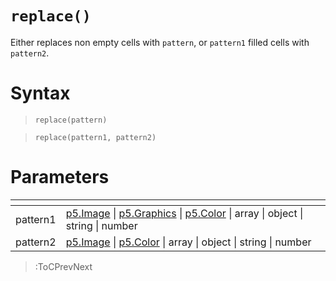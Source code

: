 # `replace()`

Either replaces non empty cells with `pattern`, or `pattern1` filled cells with `pattern2`.

# Syntax

> `replace(pattern)`

> `replace(pattern1, pattern2)`

# Parameters

| <!-- -->  | <!-- -->                                                                                                                                                            |
|-----------|----------------------------------------------------------------------------------------------------------------------------------------------------------------------------------------------------------------------------|
| pattern1  | [p5.Image](https://p5js.org/reference/#/p5.Image) \| [p5.Graphics](https://p5js.org/reference/#/p5.Graphics) \| [p5.Color](https://p5js.org/reference/#/p5.Color) \| array \| object \| string \| number |
| pattern2  | [p5.Image](https://p5js.org/reference/#/p5.Image) \| [p5.Color](https://p5js.org/reference/#/p5.Color) \| array \| object \| string \| number |

> :ToCPrevNext